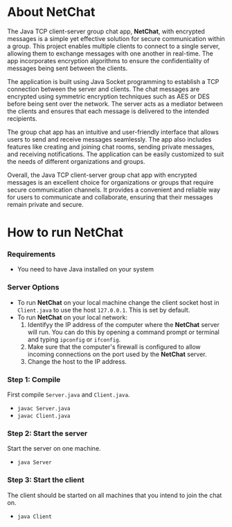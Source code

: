 # About NetChat

The Java TCP client-server group chat app, <b>NetChat</b>, with encrypted messages is a simple yet effective solution for secure communication within a group. This project enables multiple clients to connect to a single server, allowing them to exchange messages with one another in real-time. The app incorporates encryption algorithms to ensure the confidentiality of messages being sent between the clients.

The application is built using Java Socket programming to establish a TCP connection between the server and clients. The chat messages are encrypted using symmetric encryption techniques such as AES or DES before being sent over the network. The server acts as a mediator between the clients and ensures that each message is delivered to the intended recipients.

The group chat app has an intuitive and user-friendly interface that allows users to send and receive messages seamlessly. The app also includes features like creating and joining chat rooms, sending private messages, and receiving notifications. The application can be easily customized to suit the needs of different organizations and groups.

Overall, the Java TCP client-server group chat app with encrypted messages is an excellent choice for organizations or groups that require secure communication channels. It provides a convenient and reliable way for users to communicate and collaborate, ensuring that their messages remain private and secure.

# How to run NetChat

### Requirements
- You need to have Java installed on your system

### Server Options
- To run <b>NetChat</b> on your local machine change the client socket host in `Client.java` to use the host `127.0.0.1`. This is set by default.
- To run <b>NetChat</b> on your local network:
    1. Identifyy the IP address of the computer where the <b>NetChat</b> server will run. You can do this by opening a command prompt or terminal and typing `ipconfig` or `ifconfig`.
    2. Make sure that the computer's firewall is configured to allow incoming connections on the port used by the <b>NetChat</b> server.
    3. Change the host to the IP address.

### Step 1: Compile
First compile `Server.java` and `Client.java`.
- `javac Server.java`
- `javac Client.java`

### Step 2: Start the server
Start the server on one machine.
- `java Server`

### Step 3: Start the client
The client should be started on all machines that you intend to join the chat on.
- `java Client`